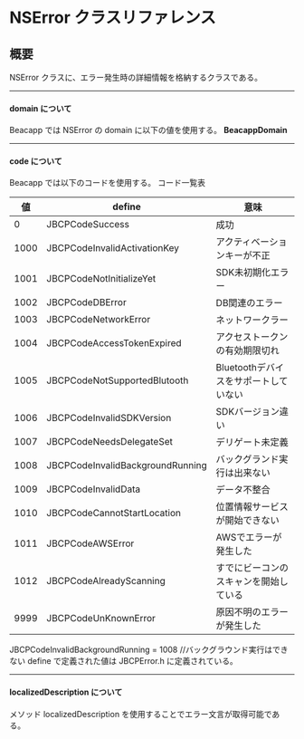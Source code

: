 # NSError クラスリファレンス

## 概要

NSError クラスに、エラー発生時の詳細情報を格納するクラスである。

-------
#### domain について

Beacapp では NSError の domain に以下の値を使用する。
**BeacappDomain**

-------

#### code について

Beacapp では以下のコードを使用する。
コード一覧表

|値    |define                            |意味                                  |
|------|----------------------------------|--------------------------------------|
|0     |JBCPCodeSuccess                   |成功                                  |
|1000  |JBCPCodeInvalidActivationKey      |アクティベーションキーが不正          |
|1001  |JBCPCodeNotInitializeYet          |SDK未初期化エラー                     |
|1002  |JBCPCodeDBError                   |DB関連のエラー                        |
|1003  |JBCPCodeNetworkError              |ネットワークラー                      |
|1004  |JBCPCodeAccessTokenExpired        |アクセストークンの有効期限切れ        |
|1005  |JBCPCodeNotSupportedBlutooth      |Bluetoothデバイスをサポートしていない |
|1006 | JBCPCodeInvalidSDKVersion         |SDKバージョン違い|
|1007 | JBCPCodeNeedsDelegateSet          |デリゲート未定義|
|1008 | JBCPCodeInvalidBackgroundRunning  | バックグランド実行は出来ない|
|1009 | JBCPCodeInvalidData               | データ不整合|
|1010 | JBCPCodeCannotStartLocation       |位置情報サービスが開始できない|
|1011 | JBCPCodeAWSError                  |AWSでエラーが発生した|
|1012 | JBCPCodeAlreadyScanning           |すでにビーコンのスキャンを開始している|
|9999 | JBCPCodeUnKnownError              |原因不明のエラーが発生した|

JBCPCodeInvalidBackgroundRunning = 1008 //バックグラウンド実行はできない
define で定義された値は JBCPError.h に定義されている。

--------

#### localizedDescription について

メソッド localizedDescription を使用することでエラー文言が取得可能である。
